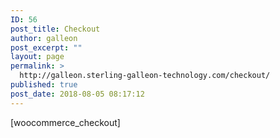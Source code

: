 ```yaml
---
ID: 56
post_title: Checkout
author: galleon
post_excerpt: ""
layout: page
permalink: >
  http://galleon.sterling-galleon-technology.com/checkout/
published: true
post_date: 2018-08-05 08:17:12
---
```

[woocommerce_checkout]